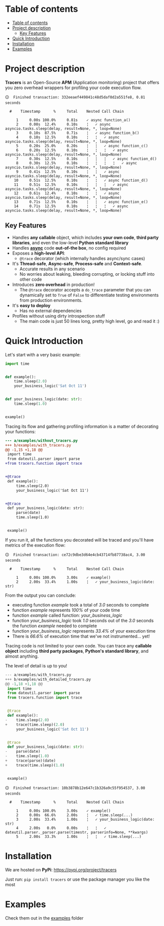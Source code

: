 # Table of contents

- [Table of contents](#table-of-contents)
- [Project description](#project-description)
  * [Key Features](#key-features)
- [Quick Introduction](#quick-introduction)
- [Installation](#installation)
- [Examples](#examples)

# Project description

**Tracers** is an Open-Source **APM** (Application monitoring) project
that offers you zero overhead wrappers for profiling your code execution flow.

```
🛈  Finished transaction: 332eeaef449841c48d5daf0d2a551fe8, 0.81 seconds

  #    Timestamp      %     Total    Nested Call Chain

     1     0.00s 100.0%     0.81s    ✓ async function_a()
     2     0.00s  12.4%     0.10s    ¦   ✓ async asyncio.tasks.sleep(delay, result=None, *, loop=None)
     3     0.10s  87.5%     0.71s    ¦   ✓ async function_b()
     4     0.10s  12.5%     0.10s    ¦   ¦   ✓ async asyncio.tasks.sleep(delay, result=None, *, loop=None)
     5     0.20s  25.0%     0.20s    ¦   ¦   ✓ async function_c()
     6     0.20s  12.5%     0.10s    ¦   ¦   ¦   ✓ async asyncio.tasks.sleep(delay, result=None, *, loop=None)
     7     0.30s  12.5%     0.10s    ¦   ¦   ¦   ✓ async function_d()
     8     0.30s  12.5%     0.10s    ¦   ¦   ¦   ¦   ✓ async asyncio.tasks.sleep(delay, result=None, *, loop=None)
     9     0.41s  12.5%     0.10s    ¦   ¦   ✓ async asyncio.tasks.sleep(delay, result=None, *, loop=None)
    10     0.51s  12.5%     0.10s    ¦   ¦   ✓ async function_d()
    11     0.51s  12.5%     0.10s    ¦   ¦   ¦   ✓ async asyncio.tasks.sleep(delay, result=None, *, loop=None)
    12     0.61s  12.4%     0.10s    ¦   ¦   ✓ async asyncio.tasks.sleep(delay, result=None, *, loop=None)
    13     0.71s  12.5%     0.10s    ¦   ¦   ✓ async function_e()
    14     0.71s  12.5%     0.10s    ¦   ¦   ¦   ✓ async asyncio.tasks.sleep(delay, result=None, *, loop=None)
```

## Key Features

- Handles **any callable** object, which includes **your own code**,
  **third party libraries**, and even the low-level **Python standard library**
- Handles [**async**](https://docs.python.org/3/library/asyncio.html) code
  **out-of-the box**, no config required
- Exposes a **high-level API**:
  - `@trace` decorator (which internally handles async/sync cases)
- It's **Thread-safe**, **Async-safe**, **Process-safe** and **Context-safe**.
  - Accurate results in any scenario
  - No worries about leaking, bleeding corrupting, or locking stuff into other
    code
- Introduces **zero overhead** in production!
  - The `@trace` decorator accepts a `do_trace` parameter
    that you can dynamically set to `True` of `False` to differentiate
    testing environments from production environments.
- It's **easy to deploy**
  - Has no external dependencies
- Profiles without using dirty introspection stuff
  - The main code is just 50 lines long, pretty high level, go and read it :)

# Quick Introduction

Let's start with a very basic example:

```py
import time


def example():
    time.sleep(2.0)
    your_business_logic('Sat Oct 11')


def your_business_logic(date: str):
    time.sleep(1.0)


example()
```

Tracing its flow and gathering profiling information is a matter of
decorating your functions:

```diff
--- a/examples/without_tracers.py
+++ b/examples/with_tracers.py
@@ -1,15 +1,18 @@
 import time
 from dateutil.parser import parse
+from tracers.function import trace


+@trace
 def example():
     time.sleep(2.0)
     your_business_logic('Sat Oct 11')


+@trace
 def your_business_logic(date: str):
     parse(date)
     time.sleep(1.0)


 example()
```

If you run it, all the functions you decorated will be traced
and you'll have metrics of the execution flow:

```
🛈  Finished transaction: ce72c9dbe3d64e4cb43714fb87738ac4, 3.00 seconds

  #    Timestamp      %     Total    Nested Call Chain

     1     0.00s 100.0%     3.00s    ✓ example()
     2     2.00s  33.4%     1.00s    ¦   ✓ your_business_logic(date: str)
```

From the output you can conclude:
- executing function *example* took a total of *3.0* seconds to complete
- function *example* represents *100%* of your code time
- function *example* called function: *your_business_logic*
- function *your_business_logic* took *1.0* seconds out of the *3.0* seconds
  the function *example* needed to complete
- function *your_business_logic* represents *33.4%* of your execution time
- There is *66.6%* of execution time
  that we've not instrumented... yet!

Tracing code is not limited to your own code.
You can trace any **callable object** including **third party packages**,
**Python's standard library**, and almost anything.

The level of detail is up to you!


```py
--- a/examples/with_tracers.py
+++ b/examples/with_detailed_tracers.py
@@ -1,18 +1,18 @@
 import time
 from dateutil.parser import parse
 from tracers.function import trace


 @trace
 def example():
-    time.sleep(2.0)
+    trace(time.sleep)(2.0)
     your_business_logic('Sat Oct 11')


 @trace
 def your_business_logic(date: str):
-    parse(date)
-    time.sleep(1.0)
+    trace(parse)(date)
+    trace(time.sleep)(1.0)


 example()
```

```
🛈  Finished transaction: 10b3878b12e647c1b326a9c55f954537, 3.00 seconds

  #    Timestamp      %     Total    Nested Call Chain

     1     0.00s 100.0%     3.00s    ✓ example()
     2     0.00s  66.6%     2.00s    ¦   ✓ time.sleep(...)
     3     2.00s  33.4%     1.00s    ¦   ✓ your_business_logic(date: str)
     4     2.00s   0.0%     0.00s    ¦   ¦   ✓ dateutil.parser._parser.parse(timestr, parserinfo=None, **kwargs)
     5     2.00s  33.3%     1.00s    ¦   ¦   ✓ time.sleep(...)
```

# Installation

We are hosted on **PyPi**: https://pypi.org/project/tracers

Just run: `pip install tracers`
or use the package manager you like the most

# Examples

Check them out in the [examples](./examples) folder
